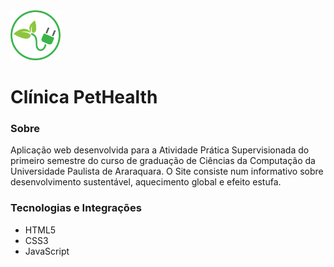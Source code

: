 <img src="/assets/img/logo.png" alt="Logo Clínica PetHealth" width="80">

# Clínica PetHealth

### Sobre
Aplicação web desenvolvida para a Atividade Prática Supervisionada do primeiro semestre do curso de graduação de Ciências da Computação da Universidade Paulista de Araraquara. O Site consiste num informativo sobre desenvolvimento sustentável, aquecimento global e efeito estufa. 
### Tecnologias e Integrações
- HTML5
- CSS3
- JavaScript

